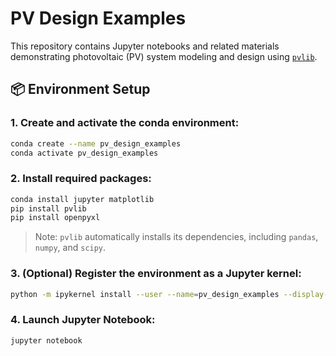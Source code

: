 # PV Design Examples

This repository contains Jupyter notebooks and related materials demonstrating photovoltaic (PV) system modeling and design using [`pvlib`](https://github.com/pvlib/pvlib-python).

## 📦 Environment Setup

### 1. Create and activate the conda environment:
```bash
conda create --name pv_design_examples
conda activate pv_design_examples
```

### 2. Install required packages:
```bash
conda install jupyter matplotlib
pip install pvlib
pip install openpyxl
```

> Note: `pvlib` automatically installs its dependencies, including `pandas`, `numpy`, and `scipy`.

### 3. (Optional) Register the environment as a Jupyter kernel:
```bash
python -m ipykernel install --user --name=pv_design_examples --display-name "Python (pv_design_examples)"
```

### 4. Launch Jupyter Notebook:
```bash
jupyter notebook
```

